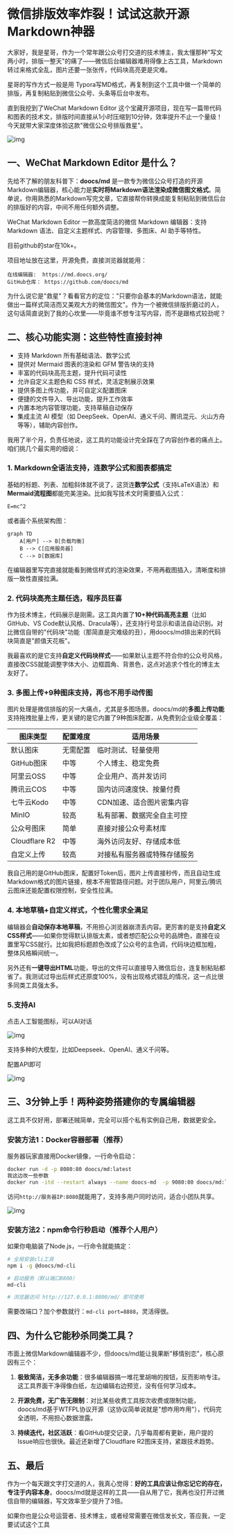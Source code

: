 # 微信排版效率炸裂！试试这款开源Markdown神器



大家好，我是星哥，作为一个常年跟公众号打交道的技术博主，我太懂那种"写文两小时，排版一整天"的痛了——微信后台编辑器难用得像上古工具，Markdown转过来格式全乱，图片还要一张张传，代码块高亮更是灾难。

星哥的写作方式一般是用 Typora写MD格式，再复制到这个工具中做一个简单的排版，再复制粘贴到微信公众号、头条等后台中发布。

直到我挖到了WeChat Markdown Editor 这个宝藏开源项目，现在写一篇带代码和图表的技术文，排版时间直接从1小时压缩到10分钟，效率提升不止一个量级！今天就带大家深度体验这款"微信公众号排版救星"。

![img](https://imgoss.xgss.net/picgo-tx2025/QQ_1752488297453.png?tx)


## 一、WeChat Markdown Editor 是什么？

先给不了解的朋友科普下：**doocs/md** 是一款专为微信公众号打造的开源Markdown编辑器，核心能力是**实时将Markdown语法渲染成微信图文格式**。简单说，你用熟悉的Markdown写完文章，它直接帮你转换成能复制粘贴到微信后台的排版好的内容，中间不用任何额外调整。

WeChat Markdown Editor 一款高度简洁的微信 Markdown 编辑器：支持 Markdown 语法、自定义主题样式、内容管理、多图床、AI 助手等特性。

目前github的star在10k+。

项目地址放在这里，开源免费，直接浏览器就能用：  

```
在线编辑器:  https://md.doocs.org/
GitHub仓库： https://github.com/doocs/md
```

为什么说它是"救星"？看看官方的定位："只要你会基本的Markdown语法，就能做出一篇样式简洁而又美观大方的微信图文"。作为一个被微信排版折磨过的人，这句话简直说到了我的心坎里——毕竟谁不想专注写内容，而不是跟格式较劲呢？



## 二、核心功能实测：这些特性直接封神

- 支持 Markdown 所有基础语法、数学公式
-  提供对 Mermaid 图表的渲染和 GFM 警告块的支持
-  丰富的代码块高亮主题，提升代码可读性
-  允许自定义主题色和 CSS 样式，灵活定制展示效果
-  提供多图上传功能，并可自定义配置图床
-  便捷的文件导入、导出功能，提升工作效率
-  内置本地内容管理功能，支持草稿自动保存
-  集成主流 AI 模型（如 DeepSeek、OpenAI、通义千问、腾讯混元、火山方舟 等等），辅助内容创作。

我用了半个月，负责任地说，这工具的功能设计完全踩在了内容创作者的痛点上。咱们挑几个最实用的细说：

### 1. Markdown全语法支持，连数学公式和图表都搞定

基础的标题、列表、加粗斜体就不说了，这货连**数学公式**（支持LaTeX语法）和**Mermaid流程图**都能完美渲染。比如我写技术文时需要插入公式：

```latex
E=mc^2
```

或者画个系统架构图：

```mermaid
graph TD
    A[用户] --> B[负载均衡]
    B --> C[应用服务器]
    C --> D[数据库]
```

在编辑器里写完直接就能看到微信样式的渲染效果，不用再截图插入，清晰度和排版一致性直接拉满。

### 2. 代码块高亮主题任选，程序员狂喜

作为技术博主，代码展示是刚需。这工具内置了**10+种代码高亮主题**（比如GitHub、VS Code默认风格、Dracula等），还支持行号显示和语法自动识别。对比微信自带的"代码块"功能（那简直是灾难级的丑），用doocs/md排出来的代码块简直是"颜值天花板"。

我最喜欢的是它支持**自定义代码块样式**——如果默认主题不符合你的公众号风格，直接改CSS就能调整字体大小、边框圆角、背景色，这点对追求个性化的博主太友好了。

### 3. 多图上传+9种图床支持，再也不用手动传图

图片处理是微信排版的另一大痛点，尤其是多图场景。doocs/md的**多图上传功能**支持拖拽批量上传，更关键的是它内置了9种图床配置，从免费到企业级全覆盖：

| 图床类型       | 配置难度 | 适用场景                     |
|----------------|----------|------------------------------|
| 默认图床       | 无需配置 | 临时测试、轻量使用           |
| GitHub图床     | 中等     | 个人博主、稳定免费           |
| 阿里云OSS      | 中等     | 企业用户、高并发访问         |
| 腾讯云COS      | 中等     | 国内访问速度快、按量付费     |
| 七牛云Kodo     | 中等     | CDN加速、适合图片密集内容   |
| MinIO          | 较高     | 私有部署、数据完全自主可控   |
| 公众号图床     | 简单     | 直接对接公众号素材库         |
| Cloudflare R2  | 中等     | 海外访问友好、存储成本低     |
| 自定义上传     | 较高     | 对接私有服务器或特殊存储服务 |



我自己用的是GitHub图床，配置好Token后，图片上传直接秒传，而且自动生成Markdown格式的图片链接，根本不用管路径问题。对于团队用户，阿里云/腾讯云图床还能配置权限控制，安全性拉满。

### 4. 本地草稿+自定义样式，个性化需求全满足

编辑器会**自动保存本地草稿**，不用担心浏览器崩溃丢内容。更厉害的是支持**自定义CSS样式**——如果你觉得默认排版太素，或者想匹配公众号的品牌色，直接在设置里写CSS就行。比如我把标题颜色改成了公众号的主色调，代码块边框加粗，整体风格瞬间统一。

另外还有**一键导出HTML**功能，导出的文件可以直接导入微信后台，连复制粘贴都省了。我测试过导出后样式还原度100%，没有出现格式错乱的情况，这一点比很多同类工具强太多。

### 5.支持AI

点击人工智能图标，可以AI对话

![img](https://imgoss.xgss.net/picgo-tx2025/QQ_1752487626848.png?tx)

支持多种的大模型，比如Deepseek、OpenAI、通义千问等。

配置API即可

![img](https://imgoss.xgss.net/picgo-tx2025/QQ_1752487660416.png?tx)

## 三、3分钟上手！两种姿势搭建你的专属编辑器

这工具不仅好用，部署还贼简单，完全可以搭个私有实例自己用，数据更安全。

### 安装方法1：Docker容器部署（推荐）

服务器玩家直接用Docker镜像，一行命令启动：

```bash
docker run -d -p 8080:80 doocs/md:latest
我这边改一些参数
docker run -itd --restart always --name doocs-md  -p 9080:80 doocs/md:latest
```

访问`http://服务器IP:8080`就能用了，支持多用户同时访问，适合小团队共享。

![img](https://imgoss.xgss.net/picgo-tx2025/QQ_1752487473092.png?tx)

### 安装方法2：npm命令行秒启动（推荐个人用户）

如果你电脑装了Node.js，一行命令就能搞定：

```bash
# 全局安装cli工具
npm i -g @doocs/md-cli

# 启动服务（默认端口8800）
md-cli

# 浏览器访问 http://127.0.0.1:8800/md/ 即可使用
```

需要改端口？加个参数就行：`md-cli port=8888`，灵活得很。


## 四、为什么它能秒杀同类工具？

市面上微信Markdown编辑器不少，但doocs/md能让我果断"移情别恋"，核心原因有三个：

1. **极致简洁，无多余功能**：很多编辑器搞一堆花里胡哨的按钮，反而影响专注。这工具界面干净得像白纸，左边编辑右边预览，没有任何学习成本。

2. **开源免费，无广告无限制**：对比某些收费工具按次收费或限制功能，doocs/md基于WTFPL协议开源（这协议简单说就是"想咋用咋用"），代码完全透明，不用担心数据泄露。

3. **持续迭代，社区活跃**：看GitHub提交记录，几乎每周都有更新，用户提的Issue响应也很快。最近还新增了Cloudflare R2图床支持，紧跟技术趋势。





## 五、最后

作为一个每天跟文字打交道的人，我真心觉得：**好的工具应该让你忘记它的存在，专注于内容本身**。doocs/md就是这样的工具——自从用了它，我再也没打开过微信自带的编辑器，写文效率至少提升了3倍。

如果你也是公众号运营者、技术博主，或者经常需要在微信发长文，答应我，一定要试试这个工具







